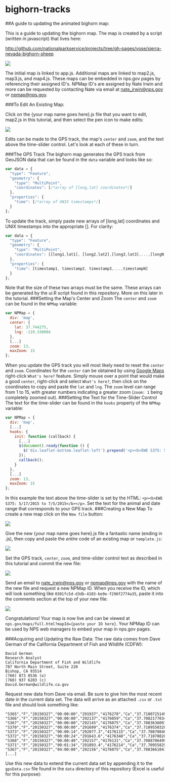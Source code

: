 # bighorn-tracks
##A guide to updating the animated bighorn map:

This is a guide to updating the bighorn map.  The map is created by a script (written in javascript) that lives here:
  
http://github.com/nationalparkservice/projects/tree/gh-pages/yose/sierra-nevada-bighorn-sheep
  
![](screenshots/mapScripts.jpg)
  
The initial map is linked to app.js. Additional maps are linked to map2.js, map3.js, and map4.js. 
These maps can be embedded in nps.gov pages by referencing their assigned ID's. NPMap ID's are assigned by Nate Irwin and more can be requested by contacting Nate via email at nate_irwin@nps.gov or npmap@nps.gov.
  
###To Edit An Existing Map: 

Click on the {your map name goes here}.js file that you want to edit, map2.js in this tutorial, and then select 
the pen icon to make edits:

![](screenshots/editJavascript.jpg)

Edits can be made to the GPS track, the map's `center` and `zoom`, and the text above the time-slider control. 
Let's look at each of these in turn.

###The GPS Track
The bighorn map generates the GPS track from GeoJSON data that can be found in the `data` variable and looks like so:
```javascript
var data = {
  "type": "Feature",
  "geometry": {
    "type": "MultiPoint",
    "coordinates": [/*array of [long,lat] coordinates*/]
  },
  "properties": {
    "time": [/*array of UNIX timestamps*/]
  }
};
```
To update the track, simply paste new arrays of [long,lat] coordinates and UNIX timestamps into the appropriate [].
For clarity:
```javascript
var data = {
  "type": "Feature",
  "geometry": {
    "type": "MultiPoint",
    "coordinates": [[long1,lat1], [long2,lat2],[long3,lat3],...,[longN,latN]]
  },
  "properties": {
    "time": [timestamp1, timestamp2, timestamp3,...,timestampN]
  }
};
```
Note that the size of these two arrays must be the same.  These arrays can be generated by the ui.R script found in this repository.
More on this later in the tutorial.
###Setting the Map's Center and Zoom
The `center` and `zoom` can be found in the `NPMap` variable:
```javascript
var NPMap = {
  div: 'map',
  center: {
    lat: 37.744275,
    lng: -119.330004
  },
  [...]
  zoom: 13,
  maxZoom: 15
};
```
When you update the GPS track you will most likely need to reset the `center` and `zoom`.  Coordinates for the `center` can be obtained by using [Google Maps](https://www.google.com/maps) right-click `What's here?` feature. Simply mouse over a point that would make a good `center`, right-click and select `What's here?`, then click on the coordinates to copy and paste the `lat` and `lng`. 
The `zoom` level can range from 1 to 15, with greater numbers indicating a greater zoom (`zoom: 1` being completely zoomed out).
###Setting the Text for the Time-Slider Control
The text for the time-slider can be found in the `hooks` property of the `NPMap` variable:
```javascript
var NPMap = {
  div: 'map',
  [...]
  hooks: {
    init: function (callback) {
      [...]
      $(document).ready(function () {
        $('div.leaflet-bottom.leaflet-left').prepend('<p><b>EWE S375: 5/17/2015 to 7/5/2015</b></p>');
      });
      callback();
    }
  },
  [...]
  zoom: 13,
  maxZoom: 15
};
```
In this example the text above the time-slider is set by the HTML: `<p><b>EWE S375: 5/17/2015 to 7/5/2015</b></p>`.
Set the text for the animal and date range that corresponds to your GPS track.
###Creating a New Map
To create a new map click on the `New file` button:

![](screenshots/newFile.jpg)

Give the new {your map name goes here}.js file a fantastic name (ending in .js), then copy and paste the _entire_ code of an existing map or `template.js`:

![](screenshots/newFilePaste.jpg)

Set the GPS track, `center`, `zoom`, and time-slider control text as described in this tutorial and commit the 
new file:

![](screenshots/commitNewFile.jpg)

Send an email to nate_irwin@nps.gov or npmap@nps.gov with the name of the new file and request a new NPMap ID.
When you receive the ID, which will look something like `0301fc5d-d3db-4103-be9e-f296f2774a35`, paste it into the comments section at the top of your new file:

![](screenshots/comments.jpg)

Congratulations! Your map is now live and can be viewed at `nps.gov/maps/full.html?mapId={paste your ID here}`.
Your NPMap ID can be used by NPS web managers to embed your map in nps.gov pages.

###Acquiring and Updating the Raw Data:
The raw data comes from Dave German of the California Department of Fish and Wildlife (CDFW):
```
David German
Research Analyst
California Department of Fish and Wildlife
787 North Main Street, Suite 220
Bishop, CA 93514
(760) 873 8536 (o)
(760) 937 6203 (c)
David.German@wildlife.ca.gov
```
Request new data from Dave via email.  Be sure to give him the most recent date in the current data set.  The data will arrive as an 
attached `.csv` or `.txt` file and should look something like:
```
"S365","F","20150327","00:00:00","291937","4176270","Ca","37.7100725149946","-119.360377411937"
"S366","F","20150327","00:00:00","292137","4176059","Ca","37.7082177034732","-119.358050025941"
"S367","F","20150327","00:00:00","292145","4176075","Ca","37.708363609175","-119.357963910376"
"S370","F","20150327","00:00:00","291699","4176374","Ca","37.7109550328541","-119.363105062366"
"S373","F","20150327","00:00:14","292077.3","4176115","Ca","37.7087084815902","-119.358742602366"
"S372","F","20150327","00:00:24","291643.6","4176348","Ca","37.7107082889349","-119.36372569515"
"S368","F","20150327","00:00:40","292157","4176131","Ca","37.7088706499004","-119.357843871892"
"S371","F","20150327","00:01:34","291893.4","4176214","Ca","37.7095582978477","-119.360855569136"
"S367","F","20150327","04:00:00","292156","4176075","Ca","37.7083661041025","-119.357839220353"
[...]
```
Use this new data to extend the current data set by appending it to the `gpsData.csv` file found in the `data` directory of this repository (Excel is useful for this purpose):

